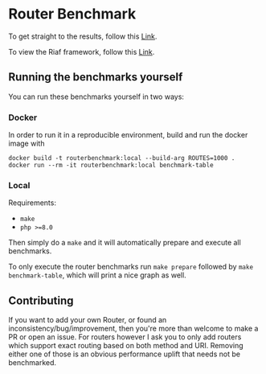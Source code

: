 # Router Benchmark

To get straight to the results, follow this [Link](Results.md).

To view the Riaf framework, follow this [Link](https://github.com/L3tum/RiafCore).

## Running the benchmarks yourself

You can run these benchmarks yourself in two ways:

### Docker

In order to run it in a reproducible environment, build and run the docker image with
````shell
docker build -t routerbenchmark:local --build-arg ROUTES=1000 .
docker run --rm -it routerbenchmark:local benchmark-table
````
### Local

Requirements:
- ``make``
- ``php >=8.0``

Then simply do a ``make`` and it will automatically prepare and execute all benchmarks.

To only execute the router benchmarks run ``make prepare`` followed by `make benchmark-table`, which will print a nice graph as well.

## Contributing

If you want to add your own Router, or found an inconsistency/bug/improvement, then you're more than welcome to make a PR or open an issue.
For routers however I ask you to only add routers which support exact routing based on both method and URI. 
Removing either one of those is an obvious performance uplift that needs not be benchmarked.
